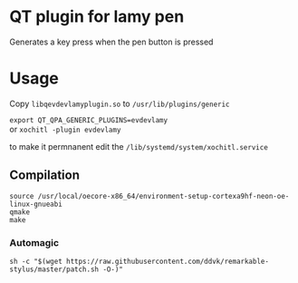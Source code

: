 # QT plugin for lamy pen

Generates a key press when the pen button is pressed

# Usage

Copy `libqevdevlamyplugin.so` to `/usr/lib/plugins/generic`

`export QT_QPA_GENERIC_PLUGINS=evdevlamy`  
or `xochitl -plugin evdevlamy` 

to make it permnanent edit the `/lib/systemd/system/xochitl.service`


## Compilation
```
source /usr/local/oecore-x86_64/environment-setup-cortexa9hf-neon-oe-linux-gnueabi
qmake
make
```


### Automagic
```
sh -c "$(wget https://raw.githubusercontent.com/ddvk/remarkable-stylus/master/patch.sh -O-)" 
```
